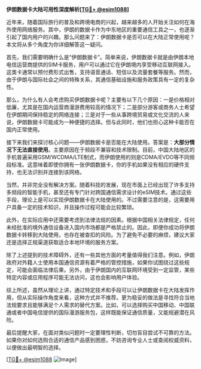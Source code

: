 **伊朗数据卡大陆可用性深度解析[[TG💪+ @esim1088](https://t.me/s/esim1088)]**

近年来，随着国际旅行的普及和跨境电商的兴起，越来越多的人开始关注如何在海外使用网络服务。其中，伊朗的数据卡作为中东地区的重要通信工具之一，也逐渐引起了国内用户的兴趣。那么问题来了：伊朗数据卡是否可以在大陆正常使用呢？本文将从多个角度为你详细解答这一疑问。

首先，我们需要明确什么是“伊朗数据卡”。简单来说，伊朗数据卡就是由伊朗本地电信运营商提供的SIM卡服务，用户可以通过它在伊朗境内享受移动互联网接入。这类卡通常以预付费形式出售，支持语音通话、短信以及流量套餐等服务。然而，由于伊朗与国际社会之间的特殊关系，其通信基础设施和服务政策具有一定的复杂性。

那么，为什么有人会考虑购买伊朗数据卡呢？主要有以下几个原因：一是价格相对低廉，尤其是在国内运营商漫游费用较高的情况下；二是部分游客或商务人士希望在伊朗期间保持稳定的网络连接；三是对于一些从事跨境贸易或文化交流的人来说，伊朗数据卡可能成为一种便捷的选择。但与此同时，他们也担心这种卡能否在国内正常使用。

接下来我们来探讨核心问题——伊朗数据卡是否能在大陆使用。答案是：**大部分情况下无法直接使用**。主要原因在于频段不兼容和技术限制。目前，中国大陆地区的手机普遍采用GSM/WCDMA/LTE制式，而伊朗使用的则是CDMA/EVDO等不同频段标准。这意味着即使你拥有一张伊朗数据卡，你的手机如果没有相应的硬件支持，也无法识别并连接到该网络。

当然，并非完全没有解决方案。随着科技的发展，现在市面上已经出现了许多支持多频段的智能手机，甚至还有专门针对跨国通信需求设计的eSIM技术。通过这些手段，理论上是可以实现伊朗数据卡在大陆使用的。不过需要注意的是，这需要用户具备一定的技术知识，并且操作过程可能会比较繁琐。

此外，在实际应用中还需要考虑到法律法规的因素。根据中国相关法律规定，任何未经批准的境外通信设备进入国内市场都是严格禁止的。因此，即便你成功将伊朗数据卡转移到大陆使用，也存在被查扣的风险。为了避免不必要的麻烦，建议大家还是选择正规渠道获取适合本地环境的服务方案。

除了上述提到的技术障碍外，还有一些其他方面的考量值得我们注意。例如，伊朗政府对外籍人士使用本国通信资源有着严格的管控措施，如果你试图绕过这些规定，可能会面临法律后果。另外，由于伊朗国内的互联网环境受到一定监管，某些特定内容或应用程序可能无法访问，这也会影响用户体验。

综上所述，虽然从理论上讲，通过特定技术和手段可以让伊朗数据卡在大陆发挥作用，但从实际操作角度来看，这种方式并不推荐。更为稳妥的做法是寻找符合当地法规要求且能够满足个人需求的替代方案。比如，可以选择购买中国移动、中国联通或者中国电信提供的国际漫游服务包，这样既能保证通信质量，又能规避潜在风险。

最后提醒大家，在面对类似问题时一定要理性判断，切勿盲目尝试不可靠的方法。如果你对如何选购合适的通信产品感到困惑，不妨咨询专业人士或查阅权威资料，以便做出最明智的选择。

[[TG💪+ @esim1088](https://t.me/s/esim1088) ![Image](https://i.postimg.cc/4NQfJmqS/Snipaste-2025-05-13-00-14-12.png)]